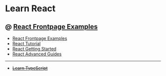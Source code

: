 # Learn React

## @ [React Frontpage Examples](1-react-frontpage-examples/)

* [React Frontpage Examples](1-react-frontpage-examples/)
* [React Tutorial](2-react-tutorial/)
* [React Getting Started](3-react-getting-started/)
* [React Advanced Guides](4-react-advanced-guides/)

---

* ~~[Learn TypeScript](learn-typescript/)~~
